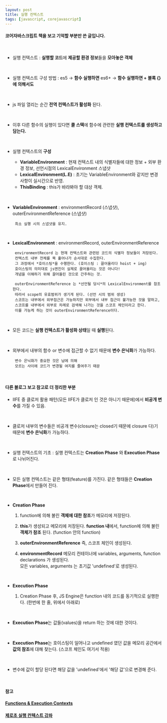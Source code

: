 ```yaml
---
layout: post
title: 실행 컨텍스트
tags: [javascript, corejavascript]
---
```


#### 코어자바스크립트 책을 보고 기억할 부분만 쓴 글입니다.
 
 <br />
  
 - 실행 컨텍스트 : **실행할 코드**에 **제공할 환경 정보**들을 **모아놓은 객체**
 
 <br />

 - 실행 컨텍스트 구성 방법 : es5 -> **함수 실행하면** es6+ -> **함수 실행하면 + 블록 {}에 의해서도**
 
 <br />

 - js 파일 열리는 순간 **전역 컨텍스트가 활성화** 된다.
 
 <br />

 - 이후 다른 함수의 실행이 있다면 **콜 스택**에 함수에 관련한 **실행 컨텍스트를 생성하고 담는다.**
 
 <br />

 - 실행 컨텍스트의 **구성**

   - **VariableEnvironment** : 현재 컨텍스트 내의 식별자들에 대한 정보 + 외부 환경 정보, 선언시점의 LexicalEnvironment 스냅샷
   - **LexicalEnvironment(L.E)** : 초기는 VariableEnvironment와 같지만 변경 사항이 실시간으로 반영.
   - **ThisBinding** : this가 바라봐야 할 대상 객체.
 
 <br />

 - **VariableEnvironment** : environmentRecord (스냅샷), outerEnvironmentReference (스냅샷)

        최소 실행 시의 스냅샷을 유지.
 
 <br />

 - **LexicalEnvironment** : environmentRecord, outerEnvironmentReference

        environmentRecord 는 현재 컨텍스트와 관련된 코드의 식별자 정보들이 저장된다.  
        컨텍스트 내부 전체를 쭉 훑어나가 순서대로 수집한다.  
        그 과정에서 *호이스팅*을 수행한다. (호이스팅 : 끌어올리다 hoist + ing)  
        호이스팅의 의미대로 js엔진이 실제로 끌어올리는 것은 아니다!  
        개념을 이해하기 위해 끌어올린 것으로 간주하는 것.  

        outerEnvironmentReference 는 *선언될 당시*의 LexicalEnvironment를 참조한다.  
        따라서 scope의 유효범위가 생기게 된다. (선언 시의 범위 생성)  
        스코프는 내부에서 외부접근은 가능하지만 외부에서 내부 접근이 불가능한 것을 말하고,  
        스코프를 내부에서 외부로 차례로 검색해 나가는 것을 스코프 체인이라고 한다.  
        이를 가능케 하는 것이 outerEnvironmentReference이다.  
 
 <br />

  - 모든 코드는 **실행 컨텍스트가 활성화 상태**일 때 **실행**된다.
 
 <br />

 - 외부에서 내부의 함수 or 변수에 접근할 수 없기 때문에 **변수 은닉화**가 가능하다.

        변수 은닉화가 중요한 것은 남에 의해 
        모르는 사이에 코드가 변경될 여지를 줄여주기 때문
 
 <br />

#### 다른 블로그 보고 참고로 더 정리한 부분

 - IIFE 중 클로저 활용 패턴(모든 IIFE가 클로저 인 것은 아니기 때문에)에서 **비공개 변수**를 가질 수 있음.
 
 <br />

 - 클로저 내부의 변수들은 비공개 변수(closure는 closed기 때문에 closure 다)기 때문에 **변수 은닉화**가 가능하다.
 
 <br />

 - 실행 컨텍스트의 기초 : 실행 컨텍스트는 **Creation Phase** 와 **Execution Phase**로 나뉘어진다.
 
 <br />
 
 - 모든 실행 컨텍스트는 같은 형태(feature)를 가진다. 같은 형태들은 **Creation Phase**에서 만들어 진다.
 
 <br />

 - **Creation Phase**  

    1. function에 의해 불린 **객체에 대한 참조**가 메모리에 저장된다. 

    2. **this**가 생성되고 메모리에 저장된다. **function 내**에서, function에 의해 불린 **객체가 참조** 된다. (function 안의 function)

    3. **outerEnvironmentReference** 즉, 스코프 체인이 생성된다.

    4. **environmentRecord** 메모리 컨테이너에 variables, arguments, function declarations 가 생성된다.  
        모든 variables, arguments 는 초기값 'undefined'로 생성된다.
 
 <br />

 - **Execution Phase**

    1. Creation Phase 후, JS Engine은 function 내의 코드를 동기적으로 실행한다. (한번에 한 줄, 위에서 아래로)
 
 <br />

 - **Execution Phase**는 값들(values)을 return 하는 것에 대한 것이다.
 
 <br />

 - **Execution Phase**는 호이스팅이 일어나고 undefined 였던 값을 메모리 공간에서 **값의 참조**에 대해 찾는다. (스코프 체인도 여기서 적용)
 
 <br />

 - 변수에 값이 할당 된다면 해당 값을 'undefined'에서 '해당 값'으로 변경해 준다.

<br /> 

#### 참고

#### [Functions & Execution Contexts](https://medium.com/@olinations/functions-execution-contexts-6d5d71b74d51)
#### [제로초 실행 컨텍스트 강좌](https://www.zerocho.com/category/JavaScript/post/5741d96d094da4986bc950a0)